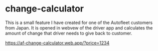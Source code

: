 # change-calculator

This is a small feature I have created for one of the Autofleet customers from Japan.
It is opened in webvew of the driver app and calculates the amount of change that driver needs to give back to customer.

https://af-change-calculator.web.app/?price=1234

